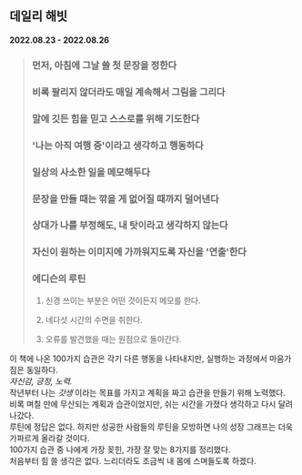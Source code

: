 ## 데일리 해빗  

#### 2022.08.23 - 2022.08.26  

> ### 먼저, 아침에 그날 쓸 첫 문장을 정한다  
>
> ### 비록 팔리지 않더라도 매일 계속해서 그림을 그리다  
> 
> ### 말에 깃든 힘을 믿고 스스로를 위해 기도한다  
>
> ### '나는 아직 여행 중'이라고 생각하고 행동하다  
>
> ### 일상의 사소한 일을 메모해두다  
>
> ### 문장을 만들 때는 깎을 게 없어질 때까지 덜어낸다  
>
> ### 상대가 나를 부정해도, 내 탓이라고 생각하지 않는다  
>
> ### 자신이 원하는 이미지에 가까워지도록 자신을 '연출'한다  
>
> ### 에디슨의 루틴
>
> 1. 신경 쓰이는 부분은 어떤 것이든지 메모를 한다.  
>
> 2. 네다섯 시간의 수면을 취한다.  
>
> 3. 오류를 발견했을 때는 원점으로 돌아간다.  

이 책에 나온 100가지 습관은 각기 다른 행동을 나타내지만, 실행하는 과정에서 마음가짐은 동일하다.  
_자신감, 긍정, 노력._  
작년부터 나는 _갓생_ 이라는 목표를 가지고 계획을 짜고 습관을 만들기 위해 노력했다.  
비록 며칠 만에 무산되는 계획과 습관이었지만, 쉬는 시간을 가졌다 생각하고 다시 달려나갔다.  
루틴에 정답은 없다. 하지만 성공한 사람들의 루틴을 모방하면 나의 성장 그래프는 더욱 가파르게 올라갈 것이다.  
100가지 습관 중 나에게 가장 꽂힌, 가장 잘 맞는 8가지를 정리했다.  
처음부터 힘 쓸 생각은 없다. 느리더라도 조금씩 내 몸에 스며들도록 하겠다.  
